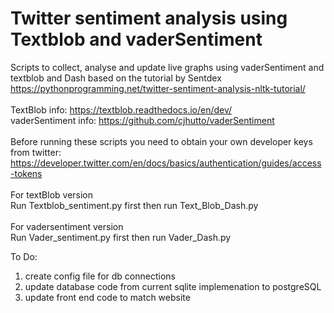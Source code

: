 # Twitter sentiment analysis using Textblob and vaderSentiment </br>

Scripts to collect, analyse and update live graphs using vaderSentiment and textblob and Dash based on the tutorial by Sentdex</br> https://pythonprogramming.net/twitter-sentiment-analysis-nltk-tutorial/</br>
</br>
TextBlob info: https://textblob.readthedocs.io/en/dev/ </br>
vaderSentiment info: https://github.com/cjhutto/vaderSentiment </br>
</br>
Before running these scripts you need to obtain your own developer keys from twitter:</br> https://developer.twitter.com/en/docs/basics/authentication/guides/access-tokens </br>
</br>
For textBlob version</br>
Run Textblob_sentiment.py first then run Text_Blob_Dash.py</br>
</br>
For vadersentiment version</br>
Run Vader_sentiment.py first then run Vader_Dash.py</br>



To Do:</br>
1. create config file for db connections</br> 
2. update database code from current sqlite implemenation to postgreSQL </br>
2. update front end code to match website </br>
